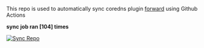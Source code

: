 This repo is used to automatically sync coredns plugin [forward](https://github.com/QZLin/forward) using Github Actions

**sync job ran [104] times**

[![Sync Repo](https://github.com/QZLin/coredns-extract/actions/workflows/sync.yaml/badge.svg)](https://github.com/QZLin/coredns-extract/actions/workflows/sync.yaml)

